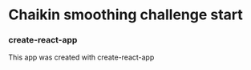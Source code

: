 # Chaikin smoothing challenge start

### create-react-app

This app was created with create-react-app

